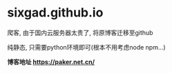 # sixgad.github.io

爬客, 由于国内云服务器太贵了, 将原博客迁移至github

纯静态, 只需要python环境即可(根本不用考虑node npm...)

**博客地址 https://paker.net.cn/**

